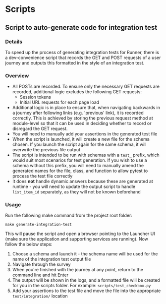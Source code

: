 # Scripts

## Script to auto-generate code for integration test

### Details

To speed up the process of generating integration tests for Runner, there is a dev-convenience script that records the GET and POST requests of a user journey
and outputs this formatted in the style of an integration test.

### Overview

* All POSTs are recorded. To ensure only the necessary GET requests are recorded, additional logic excludes the following GET requests:
    * Session tokens
    * Initial URL requests for each page load
* Additional logic is in place to ensure that, when navigating backwards in a journey after following links (e.g. 'previous' link), it is recorded correctly.
  This is achieved by storing the previous request method at module-level so that it can be used in deciding whether to record or disregard the GET request.
* You will need to manually add your assertions in the generated test file
* When the script is launched, it will create a new file for the schema chosen. If you launch the script again for the same schema, it will overwrite the
  previous file output
* The script is intended to be run with schemas with a `test_` prefix, which would suit most scenarios for test generation. If you wish to use a schema without
  this prefix, you will need to manually amend the generated names for the file, class, and function to allow pytest to process the test file correctly
* It does **not** handle dynamic answers because these are generated at runtime - you will need to update the output script to handle `list_item_id` separately,
  as they will not be known beforehand

### Usage

Run the following make command from the project root folder:

```shell
make generate-integration-test
```

This will pause the script and open a browser pointing to the Launcher UI (make sure the application and supporting services are running). Now follow the below
steps:

1. Choose a schema and launch it - the schema name will be used for the name of the integration test output file
1. Navigate through the survey
1. When you're finished with the journey at any point, return to the command line and hit Enter
1. The output will be shown in the logs, and a formatted file will be created for you in the scripts folder. For example: `scripts/test_checkbox.py`
1. Add your assertions to the test file and move the file into the appropriate `test/integration/` location
